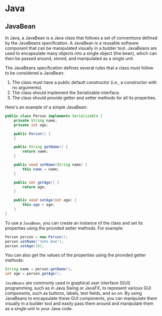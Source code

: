 # Java

## JavaBean

In Java, a JavaBean is a Java class that follows a set of conventions defined by the JavaBeans specification. A JavaBean is a reusable software component that can be manipulated visually in a builder tool. JavaBeans are used to encapsulate many objects into a single object (the bean), which can then be passed around, stored, and manipulated as a single unit.

The JavaBeans specification defines several rules that a class must follow to be considered a JavaBean:

1. The class must have a public default constructor (i.e., a constructor with no arguments).
2. The class should implement the Serializable interface.
3. The class should provide getter and setter methods for all its properties.

Here's an example of a simple JavaBean:

```java
public class Person implements Serializable {
    private String name;
    private int age;

    public Person() {
    }

    public String getName() {
        return name;
    }

    public void setName(String name) {
        this.name = name;
    }

    public int getAge() {
        return age;
    }

    public void setAge(int age) {
        this.age = age;
    }
}
```

To use a `JavaBean`, you can create an instance of the class and set its properties using the provided setter methods. For example:

```java
Person person = new Person();
person.setName("John Doe");
person.setAge(30);
```

You can also get the values of the properties using the provided getter methods:

```java
String name = person.getName();
int age = person.getAge();
```

`JavaBeans` are commonly used in graphical user interface (GUI) programming, such as in Java Swing or JavaFX, to represent various GUI components, such as buttons, labels, text fields, and so on. By using JavaBeans to encapsulate these GUI components, you can manipulate them visually in a builder tool and easily pass them around and manipulate them as a single unit in your Java code.
